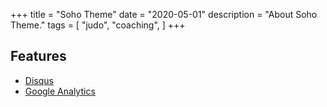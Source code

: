 +++
title = "Soho Theme"
date = "2020-05-01"
description = "About Soho Theme."
tags = [
    "judo",
    "coaching",
]
+++

## Features

- [Disqus](https://disqus.com/)
- [Google Analytics](https://www.google.com/analytics/web/)

